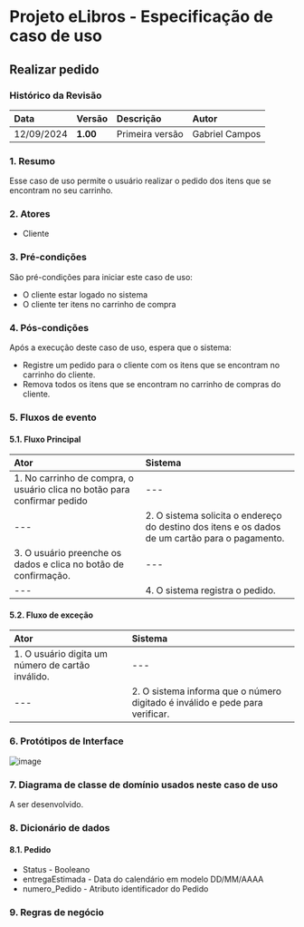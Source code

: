 # Projeto eLibros - Especificação de caso de uso

##  Realizar pedido

### Histórico da Revisão 
|  Data  | Versão | Descrição | Autor |
|:-------|:-------|:----------|:------|
| 12/09/2024 | **1.00** | Primeira versão  | Gabriel Campos |

### 1. Resumo 
Esse caso de uso permite o usuário realizar o pedido dos itens que se encontram no seu carrinho.

### 2. Atores 
- Cliente

### 3. Pré-condições
São pré-condições para iniciar este caso de uso:
- O cliente estar logado no sistema
- O cliente ter itens no carrinho de compra
  
### 4. Pós-condições
Após a execução deste caso de uso, espera que o sistema:
- Registre um pedido para o cliente com os itens que se encontram no carrinho do cliente.
- Remova todos os itens que se encontram no carrinho de compras do cliente.

### 5. Fluxos de evento

#### 5.1. Fluxo Principal 
|  Ator  | Sistema |
|:-------|:------- |
|1. No carrinho de compra, o usuário clica no botão para confirmar pedido| --- |
| --- |2. O sistema solicita o endereço do destino dos itens e os dados de um cartão para o pagamento. | 
|3. O usuário preenche os dados e clica no botão de confirmação. | --- |
| --- |4. O sistema registra o pedido.  | 

#### 5.2. Fluxo de exceção
|  Ator  | Sistema |
|:-------|:------- |
|1. O usuário digita um número de cartão inválido.| --- |
| --- |2. O sistema informa que o número digitado é inválido e pede para verificar. | 

### 6. Protótipos de Interface
![image](https://github.com/user-attachments/assets/db2dc822-a62f-42c2-9d41-74f9bcc33695)

### 7. Diagrama de classe de domínio usados neste caso de uso
A ser desenvolvido.

### 8. Dicionário de dados

#### 8.1. Pedido
- Status - Booleano
- entregaEstimada - Data do calendário em modelo DD/MM/AAAA
- numero_Pedido - Atributo identificador do Pedido

### 9. Regras de negócio
